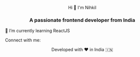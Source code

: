 <p align="center">Hi 👋 I'm Nihkil</p>
<h3 align="center">A passionate frontend developer from India</h3>
🌱 I’m currently learning ReactJS

Connect with me:
<!--
**NikhilBhagoria/NikhilBhagoria** is a ✨ _special_ ✨ repository because its `README.md` (this file) appears on your GitHub profile.

Here are some ideas to get you started:

- 🔭 I’m currently working on ...
- 🌱 I’m currently learning ...
- 👯 I’m looking to collaborate on ...
- 🤔 I’m looking for help with ...
- 💬 Ask me about ...
- 📫 How to reach me: ...
- 😄 Pronouns: ...
- ⚡ Fun fact: ...
-->

    


<p align="center">Developed with ❤️ in India 🇮🇳</p>
